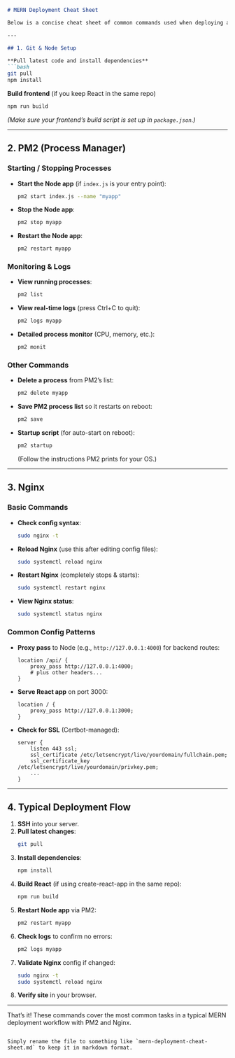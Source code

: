 ```md
# MERN Deployment Cheat Sheet

Below is a concise cheat sheet of common commands used when deploying and managing a MERN (MongoDB, Express, React, Node) app with **PM2** and **Nginx** on a Linux server.

---

## 1. Git & Node Setup

**Pull latest code and install dependencies**  
```bash
git pull
npm install
```

**Build frontend** (if you keep React in the same repo)  
```bash
npm run build
```
*(Make sure your frontend’s build script is set up in `package.json`.)*

---

## 2. PM2 (Process Manager)

### Starting / Stopping Processes

- **Start the Node app** (if `index.js` is your entry point):
  ```bash
  pm2 start index.js --name "myapp"
  ```
- **Stop the Node app**:
  ```bash
  pm2 stop myapp
  ```
- **Restart the Node app**:
  ```bash
  pm2 restart myapp
  ```

### Monitoring & Logs

- **View running processes**:
  ```bash
  pm2 list
  ```
- **View real-time logs** (press Ctrl+C to quit):
  ```bash
  pm2 logs myapp
  ```
- **Detailed process monitor** (CPU, memory, etc.):
  ```bash
  pm2 monit
  ```

### Other Commands

- **Delete a process** from PM2’s list:
  ```bash
  pm2 delete myapp
  ```
- **Save PM2 process list** so it restarts on reboot:
  ```bash
  pm2 save
  ```
- **Startup script** (for auto-start on reboot):
  ```bash
  pm2 startup
  ```
  (Follow the instructions PM2 prints for your OS.)

---

## 3. Nginx

### Basic Commands

- **Check config syntax**:
  ```bash
  sudo nginx -t
  ```
- **Reload Nginx** (use this after editing config files):
  ```bash
  sudo systemctl reload nginx
  ```
- **Restart Nginx** (completely stops & starts):
  ```bash
  sudo systemctl restart nginx
  ```
- **View Nginx status**:
  ```bash
  sudo systemctl status nginx
  ```

### Common Config Patterns

- **Proxy pass** to Node (e.g., `http://127.0.0.1:4000`) for backend routes:
  ```nginx
  location /api/ {
      proxy_pass http://127.0.0.1:4000;
      # plus other headers...
  }
  ```
- **Serve React app** on port 3000:
  ```nginx
  location / {
      proxy_pass http://127.0.0.1:3000;
  }
  ```
- **Check for SSL** (Certbot-managed):
  ```nginx
  server {
      listen 443 ssl;
      ssl_certificate /etc/letsencrypt/live/yourdomain/fullchain.pem;
      ssl_certificate_key /etc/letsencrypt/live/yourdomain/privkey.pem;
      ...
  }
  ```

---

## 4. Typical Deployment Flow

1. **SSH** into your server.  
2. **Pull latest changes**:
   ```bash
   git pull
   ```
3. **Install dependencies**:
   ```bash
   npm install
   ```
4. **Build React** (if using create-react-app in the same repo):
   ```bash
   npm run build
   ```
5. **Restart Node app** via PM2:
   ```bash
   pm2 restart myapp
   ```
6. **Check logs** to confirm no errors:
   ```bash
   pm2 logs myapp
   ```
7. **Validate Nginx** config if changed:
   ```bash
   sudo nginx -t
   sudo systemctl reload nginx
   ```
8. **Verify site** in your browser.

---

That’s it! These commands cover the most common tasks in a typical MERN deployment workflow with PM2 and Nginx.
```

Simply rename the file to something like `mern-deployment-cheat-sheet.md` to keep it in markdown format.
